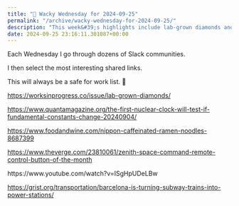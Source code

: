 ```yaml
---
title: "🤪 Wacky Wednesday for 2024-09-25"
permalink: "/archive/wacky-wednesday-for-2024-09-25/"
description: "This week&#39;s highlights include lab-grown diamonds and caffeinated ramen!"
date: 2024-09-25 23:16:11.301087+00:00
---
```


<!-- buttondown-editor-mode: fancy --><p>Each Wednesday I go through dozens of Slack communities.</p><p>I then select the most interesting shared links.</p><p>This will always be a safe for work list. 🙈</p><p><a target="_blank" rel="noopener noreferrer nofollow" href="https://worksinprogress.co/issue/lab-grown-diamonds/">https://worksinprogress.co/issue/lab-grown-diamonds/</a></p><p><a target="_blank" rel="noopener noreferrer nofollow" href="https://www.quantamagazine.org/the-first-nuclear-clock-will-test-if-fundamental-constants-change-20240904/">https://www.quantamagazine.org/the-first-nuclear-clock-will-test-if-fundamental-constants-change-20240904/</a></p><p><a target="_blank" rel="noopener noreferrer nofollow" href="https://www.foodandwine.com/nippon-caffeinated-ramen-noodles-8687399">https://www.foodandwine.com/nippon-caffeinated-ramen-noodles-8687399</a></p><p><a target="_blank" rel="noopener noreferrer nofollow" href="https://www.theverge.com/23810061/zenith-space-command-remote-control-button-of-the-month">https://www.theverge.com/23810061/zenith-space-command-remote-control-button-of-the-month</a></p><p>https://www.youtube.com/watch?v=ISgHpUDeLBw</p><p><a target="_blank" rel="noopener noreferrer nofollow" href="https://grist.org/transportation/barcelona-is-turning-subway-trains-into-power-stations/">https://grist.org/transportation/barcelona-is-turning-subway-trains-into-power-stations/</a></p><p></p>